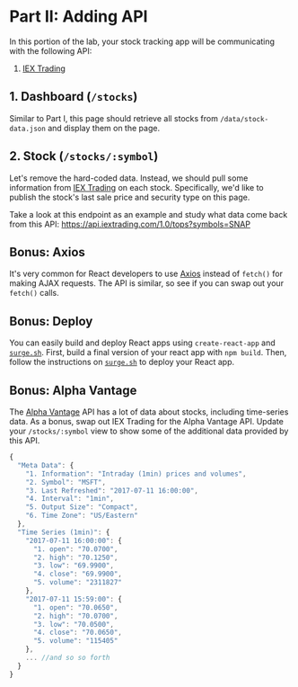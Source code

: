 # Part II: Adding API

In this portion of the lab, your stock tracking app will be communicating with
the following API:

1. [IEX Trading](https://iextrading.com/developer/docs/)


## 1. Dashboard (`/stocks`)

Similar to Part I, this page should retrieve all stocks from `/data/stock-data.json`
and display them on the page.

## 2. Stock (`/stocks/:symbol`)

Let's remove the hard-coded data. Instead, we should pull some information from [IEX Trading](https://iextrading.com/developer/docs/) on each stock. Specifically, we'd like to publish the stock's 
last sale price and security type on this page.

Take a look at this endpoint as an example and study what data come back from this API:
https://api.iextrading.com/1.0/tops?symbols=SNAP



## Bonus: Axios

It's very common for React developers to use
[Axios](https://github.com/axios/axios) instead of `fetch()` for making AJAX
requests. The API is similar, so see if you can swap out your `fetch()` calls.

## Bonus: Deploy

You can easily build and deploy React apps using `create-react-app` and
[`surge.sh`](https://surge.sh). First, build a final version of your react app
with `npm build`. Then, follow the instructions on
[`surge.sh`](https://surge.sh) to deploy your React app.

## Bonus: Alpha Vantage

The [Alpha Vantage](https://www.alphavantage.co/documentation/) API has a lot of
data about stocks, including time-series data. As a bonus, swap out IEX Trading
for the Alpha Vantage API. Update your `/stocks/:symbol` view to show some of
the additional data provided by this API.

```js
{
  "Meta Data": {
    "1. Information": "Intraday (1min) prices and volumes",
    "2. Symbol": "MSFT",
    "3. Last Refreshed": "2017-07-11 16:00:00",
    "4. Interval": "1min",
    "5. Output Size": "Compact",
    "6. Time Zone": "US/Eastern"
  },
  "Time Series (1min)": {
    "2017-07-11 16:00:00": {
      "1. open": "70.0700",
      "2. high": "70.1250",
      "3. low": "69.9900",
      "4. close": "69.9900",
      "5. volume": "2311827"
    },
    "2017-07-11 15:59:00": {
      "1. open": "70.0650",
      "2. high": "70.0700",
      "3. low": "70.0500",
      "4. close": "70.0650",
      "5. volume": "115405"
    },
    ... //and so so forth
  }
}
```
